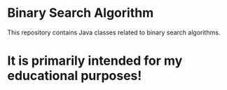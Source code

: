 # Binary Search Algorithm

This repository contains Java classes related to binary search algorithms.

# It is primarily intended for my educational purposes!
